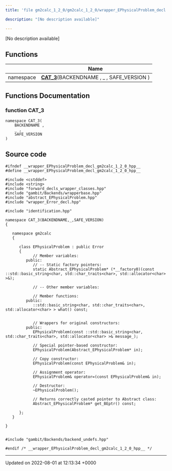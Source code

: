 ```yaml
---
title: 'file gm2calc_1_2_0/gm2calc_1_2_0/wrapper_EPhysicalProblem_decl.hpp'

description: "[No description available]"

---
```







[No description available]

## Functions

|                | Name           |
| -------------- | -------------- |
| namespace | **[CAT_3](/documentation/code/files/gm2calc__1__2__0_2wrapper__ephysicalproblem__decl_8hpp/#function-cat-3)**(BACKENDNAME , _ , SAFE_VERSION ) |


## Functions Documentation

### function CAT_3

```
namespace CAT_3(
    BACKENDNAME ,
    _ ,
    SAFE_VERSION 
)
```




## Source code

```
#ifndef __wrapper_EPhysicalProblem_decl_gm2calc_1_2_0_hpp__
#define __wrapper_EPhysicalProblem_decl_gm2calc_1_2_0_hpp__

#include <cstddef>
#include <string>
#include "forward_decls_wrapper_classes.hpp"
#include "gambit/Backends/wrapperbase.hpp"
#include "abstract_EPhysicalProblem.hpp"
#include "wrapper_Error_decl.hpp"

#include "identification.hpp"

namespace CAT_3(BACKENDNAME,_,SAFE_VERSION)
{
   
   namespace gm2calc
   {
      
      class EPhysicalProblem : public Error
      {
            // Member variables: 
         public:
            // -- Static factory pointers: 
            static Abstract_EPhysicalProblem* (*__factory0)(const ::std::basic_string<char, std::char_traits<char>, std::allocator<char> >&);
      
            // -- Other member variables: 
      
            // Member functions: 
         public:
            ::std::basic_string<char, std::char_traits<char>, std::allocator<char> > what() const;
      
      
            // Wrappers for original constructors: 
         public:
            EPhysicalProblem(const ::std::basic_string<char, std::char_traits<char>, std::allocator<char> >& message_);
      
            // Special pointer-based constructor: 
            EPhysicalProblem(Abstract_EPhysicalProblem* in);
      
            // Copy constructor: 
            EPhysicalProblem(const EPhysicalProblem& in);
      
            // Assignment operator: 
            EPhysicalProblem& operator=(const EPhysicalProblem& in);
      
            // Destructor: 
            ~EPhysicalProblem();
      
            // Returns correctly casted pointer to Abstract class: 
            Abstract_EPhysicalProblem* get_BEptr() const;
      
      };
   }
   
}


#include "gambit/Backends/backend_undefs.hpp"

#endif /* __wrapper_EPhysicalProblem_decl_gm2calc_1_2_0_hpp__ */
```


-------------------------------

Updated on 2022-08-01 at 12:13:34 +0000
